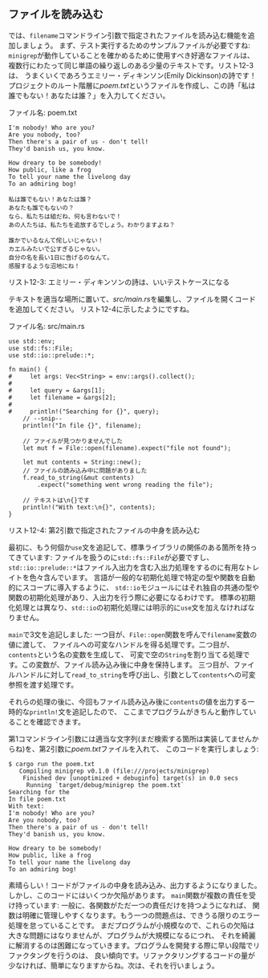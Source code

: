 <!-- ## Reading a File -->

## ファイルを読み込む

<!-- Now we’ll add functionality to read the file that is specified in the -->
<!-- `filename` command line argument. First, we need a sample file to test it with: -->
<!-- the best kind of file to use to make sure `minigrep` is working is one with a -->
<!-- small amount of text over multiple lines with some repeated words. Listing 12-3 -->
<!-- has an Emily Dickinson poem that will work well! Create a file called -->
<!-- *poem.txt* at the root level of your project, and enter the poem “I’m Nobody! -->
<!-- Who are you?” -->

では、`filename`コマンドライン引数で指定されたファイルを読み込む機能を追加しましょう。
まず、テスト実行するためのサンプルファイルが必要ですね: `minigrep`が動作していることを確かめるために使用すべき好適なファイルは、
複数行にわたって同じ単語の繰り返しのある少量のテキストです。リスト12-3は、
うまくいくであろうエミリー・ディキンソン(Emily Dickinson)の詩です！
プロジェクトのルート階層に*poem.txt*というファイルを作成し、この詩「私は誰でもない！あなたは誰？」を入力してください。

<!-- <span class="filename">Filename: poem.txt</span> -->

<span class="filename">ファイル名: poem.txt</span>

```text
I'm nobody! Who are you?
Are you nobody, too?
Then there's a pair of us - don't tell!
They'd banish us, you know.

How dreary to be somebody!
How public, like a frog
To tell your name the livelong day
To an admiring bog!

私は誰でもない！あなたは誰？
あなたも誰でもないの？
なら、私たちは組だね、何も言わないで！
あの人たちは、私たちを追放するでしょう。わかりますよね？

誰かでいるなんて侘しいじゃない！
カエルみたいで公すぎるじゃない。
自分の名を長い1日に告げるのなんて。
感服するような沼地にね！
```

<!-- <span class="caption">Listing 12-3: A poem by Emily Dickinson makes a good test -->
<!-- case</span> -->

<span class="caption">リスト12-3: エミリー・ディキンソンの詩は、いいテストケースになる</span>

<!-- With the text in place, edit *src/main.rs* and add code to open the file, as -->
<!-- shown in Listing 12-4. -->

テキストを適当な場所に置いて、*src/main.rs*を編集し、ファイルを開くコードを追加してください。
リスト12-4に示したようにですね。

<!-- <span class="filename">Filename: src/main.rs</span> -->

<span class="filename">ファイル名: src/main.rs</span>

```rust,should_panic
use std::env;
use std::fs::File;
use std::io::prelude::*;

fn main() {
#     let args: Vec<String> = env::args().collect();
#
#     let query = &args[1];
#     let filename = &args[2];
#
#     println!("Searching for {}", query);
    // --snip--
    println!("In file {}", filename);

    // ファイルが見つかりませんでした
    let mut f = File::open(filename).expect("file not found");

    let mut contents = String::new();
    // ファイルの読み込み中に問題がありました
    f.read_to_string(&mut contents)
        .expect("something went wrong reading the file");

    // テキストは\n{}です
    println!("With text:\n{}", contents);
}
```

<!-- <span class="caption">Listing 12-4: Reading the contents of the file specified -->
<!-- by the second argument</span> -->

<span class="caption">リスト12-4: 第2引数で指定されたファイルの中身を読み込む</span>

<!-- First, we add some more `use` statements to bring in relevant parts of the -->
<!-- standard library: we need `std::fs::File` to handle files, and -->
<!-- `std::io::prelude::*` contains various useful traits for doing I/O, including -->
<!-- file I/O. In the same way that Rust has a general prelude that brings certain -->
<!-- types and functions into scope automatically, the `std::io` module has its own -->
<!-- prelude of common types and functions you’ll need when working with I/O. Unlike -->
<!-- the default prelude, we must explicitly add a `use` statement for the -->
<!-- prelude from `std::io`. -->

最初に、もう何個か`use`文を追記して、標準ライブラリの関係のある箇所を持ってきています:
ファイルを扱うのに`std::fs::File`が必要ですし、
`std::io::prelude::*`はファイル入出力を含む入出力処理をするのに有用なトレイトを色々含んでいます。
言語が一般的な初期化処理で特定の型や関数を自動的にスコープに導入するように、
`std::io`モジュールにはそれ独自の共通の型や関数の初期化処理があり、入出力を行う際に必要になるわけです。
標準の初期化処理とは異なり、`std::io`の初期化処理には明示的に`use`文を加えなければなりません。

<!-- In `main`, we’ve added three statements: first, we get a mutable handle to the -->
<!-- file by calling the `File::open` function and passing it the value of the -->
<!-- `filename` variable. Second, we create a variable called `contents` and set it -->
<!-- to a mutable, empty `String`. This will hold the content of the file after we -->
<!-- read it in. Third, we call `read_to_string` on our file handle and pass a -->
<!-- mutable reference to `contents` as an argument. -->

`main`で3文を追記しました: 一つ目が、`File::open`関数を呼んで`filename`変数の値に渡して、
ファイルへの可変なハンドルを得る処理です。二つ目が、`contents`という名の変数を生成して、
可変で空の`String`を割り当てる処理です。この変数が、ファイル読み込み後に中身を保持します。
三つ目が、ファイルハンドルに対して`read_to_string`を呼び出し、引数として`contents`への可変参照を渡す処理です。

<!-- After those lines, we’ve again added a temporary `println!` statement that -->
<!-- prints the value of `contents` after the file is read, so we can check that the -->
<!-- program is working so far. -->

それらの処理の後に、今回もファイル読み込み後に`contents`の値を出力する一時的な`println!`文を追記したので、
ここまでプログラムがきちんと動作していることを確認できます。

<!-- Let’s run this code with any string as the first command line argument (because -->
<!-- we haven’t implemented the searching part yet) and the *poem.txt* file as the -->
<!-- second argument: -->

第1コマンドライン引数には適当な文字列(まだ検索する箇所は実装してませんからね)を、第2引数に*poem.txt*ファイルを入れて、
このコードを実行しましょう:

```text
$ cargo run the poem.txt
   Compiling minigrep v0.1.0 (file:///projects/minigrep)
    Finished dev [unoptimized + debuginfo] target(s) in 0.0 secs
     Running `target/debug/minigrep the poem.txt`
Searching for the
In file poem.txt
With text:
I'm nobody! Who are you?
Are you nobody, too?
Then there's a pair of us - don't tell!
They'd banish us, you know.

How dreary to be somebody!
How public, like a frog
To tell your name the livelong day
To an admiring bog!
```

<!-- 2行目最後の行は、末端のone ideaをあえて訳していない。こちらの方が日本語としては自然と思われる -->

<!-- Great! The code read and then printed the content of the file. But the code -->
<!-- has a few flaws. The `main` function has multiple responsibilities: generally, -->
<!-- functions are clearer and easier to maintain if each function is responsible -->
<!-- for only one idea. The other problem is that we’re not handling errors as well -->
<!-- as we could. The program is still small, so these flaws aren’t a big problem, -->
<!-- but as the program grows, it will be harder to fix them cleanly. It’s good -->
<!-- practice to begin refactoring early on when developing a program, because it’s -->
<!-- much easier to refactor smaller amounts of code. We’ll do that next. -->

素晴らしい！コードがファイルの中身を読み込み、出力するようになりました。しかし、このコードにはいくつか欠陥があります。
`main`関数が複数の責任を受け持っています: 一般に、各関数がただ一つの責任だけを持つようになれば、
関数は明確に管理しやすくなります。もう一つの問題点は、できうる限りのエラー処理を怠っていることです。
まだプログラムが小規模なので、これらの欠陥は大きな問題にはなりませんが、プログラムが大規模になるにつれ、
それを綺麗に解消するのは困難になっていきます。プログラムを開発する際に早い段階でリファクタングを行うのは、
良い傾向です。リファクタリングするコードの量が少なければ、簡単になりますからね。次は、それを行いましょう。
